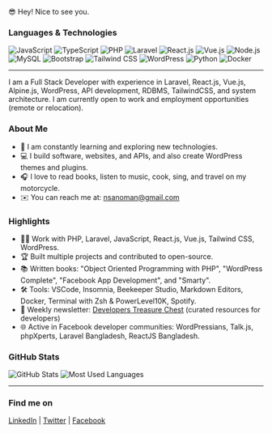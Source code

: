 😎 Hey! Nice to see you.

### Languages & Technologies
![JavaScript](https://img.shields.io/badge/JavaScript-F7DF1E?style=flat&logo=javascript&logoColor=black)
![TypeScript](https://img.shields.io/badge/TypeScript-3178C6?style=flat&logo=typescript&logoColor=white)
![PHP](https://img.shields.io/badge/PHP-777BB4?style=flat&logo=php&logoColor=white)
![Laravel](https://img.shields.io/badge/Laravel-FF2D20?style=flat&logo=laravel&logoColor=white)
![React.js](https://img.shields.io/badge/React.js-61DAFB?style=flat&logo=react&logoColor=black)
![Vue.js](https://img.shields.io/badge/Vue.js-4FC08D?style=flat&logo=vue.js&logoColor=white)
![Node.js](https://img.shields.io/badge/Node.js-339933?style=flat&logo=node.js&logoColor=white)
![MySQL](https://img.shields.io/badge/MySQL-4479A1?style=flat&logo=mysql&logoColor=white)
![Bootstrap](https://img.shields.io/badge/Bootstrap-7952B3?style=flat&logo=bootstrap&logoColor=white)
![Tailwind CSS](https://img.shields.io/badge/Tailwind%20CSS-06B6D4?style=flat&logo=tailwind-css&logoColor=white)
![WordPress](https://img.shields.io/badge/WordPress-21759B?style=flat&logo=wordpress&logoColor=white)
![Python](https://img.shields.io/badge/Python-3776AB?style=flat&logo=python&logoColor=white)
![Docker](https://img.shields.io/badge/Docker-2496ED?style=flat&logo=docker&logoColor=white)

---

I am a Full Stack Developer with experience in Laravel, React.js, Vue.js, Alpine.js, WordPress, API development, RDBMS, TailwindCSS, and system architecture. I am currently open to work and employment opportunities (remote or relocation).

### About Me
- 🌱 I am constantly learning and exploring new technologies.
- 💻 I build software, websites, and APIs, and also create WordPress themes and plugins.
- 🎧 I love to read books, listen to music, cook, sing, and travel on my motorcycle.
- ✉️ You can reach me at: [nsanoman@gmail.com](mailto:nsanoman@gmail.com)

### Highlights
- 👨‍💻 Work with PHP, Laravel, JavaScript, React.js, Vue.js, Tailwind CSS, WordPress.
- 🏆 Built multiple projects and contributed to open-source.
- 📚 Written books: "Object Oriented Programming with PHP", "WordPress Complete", "Facebook App Development", and "Smarty".
- 🛠 Tools: VSCode, Insomnia, Beekeeper Studio, Markdown Editors, Docker, Terminal with Zsh & PowerLevel10K, Spotify.
- 📰 Weekly newsletter: [Developers Treasure Chest](#) (curated resources for developers)
- 🌐 Active in Facebook developer communities: WordPressians, Talk.js, phpXperts, Laravel Bangladesh, ReactJS Bangladesh.

### GitHub Stats
![GitHub Stats](https://github-readme-stats.vercel.app/api?username=yourusername&show_icons=true&theme=dark&count_private=true)
![Most Used Languages](https://github-readme-stats.vercel.app/api/top-langs/?username=yourusername&layout=compact&theme=dark)

---

### Find me on
[LinkedIn](https://www.linkedin.com/in/yourprofile) | [Twitter](https://twitter.com/yourprofile) | [Facebook](https://www.facebook.com/nowab.shorifnoman)

